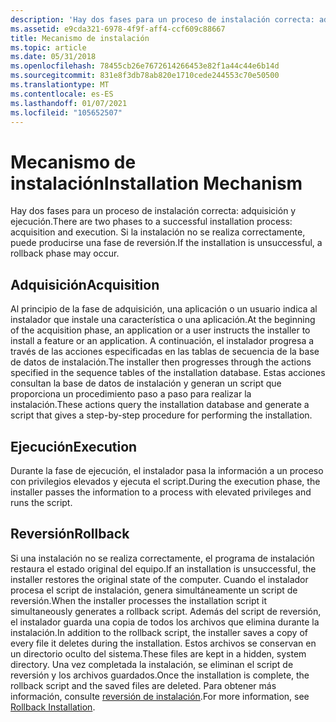 ```yaml
---
description: 'Hay dos fases para un proceso de instalación correcta: adquisición y ejecución. Si la instalación no se realiza correctamente, puede producirse una fase de reversión.'
ms.assetid: e9cda321-6978-4f9f-aff4-ccf609c88667
title: Mecanismo de instalación
ms.topic: article
ms.date: 05/31/2018
ms.openlocfilehash: 78455cb26e7672614266453e82f1a44c44e6b14d
ms.sourcegitcommit: 831e8f3db78ab820e1710cede244553c70e50500
ms.translationtype: MT
ms.contentlocale: es-ES
ms.lasthandoff: 01/07/2021
ms.locfileid: "105652507"
---
```

# <a name="installation-mechanism"></a><span data-ttu-id="1d289-104">Mecanismo de instalación</span><span class="sxs-lookup"><span data-stu-id="1d289-104">Installation Mechanism</span></span>

<span data-ttu-id="1d289-105">Hay dos fases para un proceso de instalación correcta: adquisición y ejecución.</span><span class="sxs-lookup"><span data-stu-id="1d289-105">There are two phases to a successful installation process: acquisition and execution.</span></span> <span data-ttu-id="1d289-106">Si la instalación no se realiza correctamente, puede producirse una fase de reversión.</span><span class="sxs-lookup"><span data-stu-id="1d289-106">If the installation is unsuccessful, a rollback phase may occur.</span></span>

## <a name="acquisition"></a><span data-ttu-id="1d289-107">Adquisición</span><span class="sxs-lookup"><span data-stu-id="1d289-107">Acquisition</span></span>

<span data-ttu-id="1d289-108">Al principio de la fase de adquisición, una aplicación o un usuario indica al instalador que instale una característica o una aplicación.</span><span class="sxs-lookup"><span data-stu-id="1d289-108">At the beginning of the acquisition phase, an application or a user instructs the installer to install a feature or an application.</span></span> <span data-ttu-id="1d289-109">A continuación, el instalador progresa a través de las acciones especificadas en las tablas de secuencia de la base de datos de instalación.</span><span class="sxs-lookup"><span data-stu-id="1d289-109">The installer then progresses through the actions specified in the sequence tables of the installation database.</span></span> <span data-ttu-id="1d289-110">Estas acciones consultan la base de datos de instalación y generan un script que proporciona un procedimiento paso a paso para realizar la instalación.</span><span class="sxs-lookup"><span data-stu-id="1d289-110">These actions query the installation database and generate a script that gives a step-by-step procedure for performing the installation.</span></span>

## <a name="execution"></a><span data-ttu-id="1d289-111">Ejecución</span><span class="sxs-lookup"><span data-stu-id="1d289-111">Execution</span></span>

<span data-ttu-id="1d289-112">Durante la fase de ejecución, el instalador pasa la información a un proceso con privilegios elevados y ejecuta el script.</span><span class="sxs-lookup"><span data-stu-id="1d289-112">During the execution phase, the installer passes the information to a process with elevated privileges and runs the script.</span></span>

## <a name="rollback"></a><span data-ttu-id="1d289-113">Reversión</span><span class="sxs-lookup"><span data-stu-id="1d289-113">Rollback</span></span>

<span data-ttu-id="1d289-114">Si una instalación no se realiza correctamente, el programa de instalación restaura el estado original del equipo.</span><span class="sxs-lookup"><span data-stu-id="1d289-114">If an installation is unsuccessful, the installer restores the original state of the computer.</span></span> <span data-ttu-id="1d289-115">Cuando el instalador procesa el script de instalación, genera simultáneamente un script de reversión.</span><span class="sxs-lookup"><span data-stu-id="1d289-115">When the installer processes the installation script it simultaneously generates a rollback script.</span></span> <span data-ttu-id="1d289-116">Además del script de reversión, el instalador guarda una copia de todos los archivos que elimina durante la instalación.</span><span class="sxs-lookup"><span data-stu-id="1d289-116">In addition to the rollback script, the installer saves a copy of every file it deletes during the installation.</span></span> <span data-ttu-id="1d289-117">Estos archivos se conservan en un directorio oculto del sistema.</span><span class="sxs-lookup"><span data-stu-id="1d289-117">These files are kept in a hidden, system directory.</span></span> <span data-ttu-id="1d289-118">Una vez completada la instalación, se eliminan el script de reversión y los archivos guardados.</span><span class="sxs-lookup"><span data-stu-id="1d289-118">Once the installation is complete, the rollback script and the saved files are deleted.</span></span> <span data-ttu-id="1d289-119">Para obtener más información, consulte [reversión de instalación](rollback-installation.md).</span><span class="sxs-lookup"><span data-stu-id="1d289-119">For more information, see [Rollback Installation](rollback-installation.md).</span></span>

 

 



